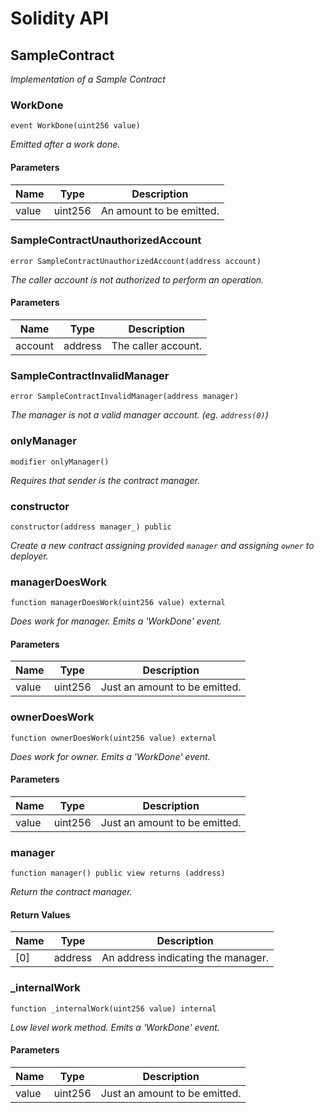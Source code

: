 # Solidity API

## SampleContract

_Implementation of a Sample Contract_

### WorkDone

```solidity
event WorkDone(uint256 value)
```

_Emitted after a work done._

#### Parameters

| Name | Type | Description |
| ---- | ---- | ----------- |
| value | uint256 | An amount to be emitted. |

### SampleContractUnauthorizedAccount

```solidity
error SampleContractUnauthorizedAccount(address account)
```

_The caller account is not authorized to perform an operation._

#### Parameters

| Name | Type | Description |
| ---- | ---- | ----------- |
| account | address | The caller account. |

### SampleContractInvalidManager

```solidity
error SampleContractInvalidManager(address manager)
```

_The manager is not a valid manager account. (eg. `address(0)`)_

### onlyManager

```solidity
modifier onlyManager()
```

_Requires that sender is the contract manager._

### constructor

```solidity
constructor(address manager_) public
```

_Create a new contract assigning provided `manager` and assigning `owner` to deployer._

### managerDoesWork

```solidity
function managerDoesWork(uint256 value) external
```

_Does work for manager.
Emits a 'WorkDone' event._

#### Parameters

| Name | Type | Description |
| ---- | ---- | ----------- |
| value | uint256 | Just an amount to be emitted. |

### ownerDoesWork

```solidity
function ownerDoesWork(uint256 value) external
```

_Does work for owner.
Emits a 'WorkDone' event._

#### Parameters

| Name | Type | Description |
| ---- | ---- | ----------- |
| value | uint256 | Just an amount to be emitted. |

### manager

```solidity
function manager() public view returns (address)
```

_Return the contract manager._

#### Return Values

| Name | Type | Description |
| ---- | ---- | ----------- |
| [0] | address | An address indicating the manager. |

### _internalWork

```solidity
function _internalWork(uint256 value) internal
```

_Low level work method.
Emits a 'WorkDone' event._

#### Parameters

| Name | Type | Description |
| ---- | ---- | ----------- |
| value | uint256 | Just an amount to be emitted. |

